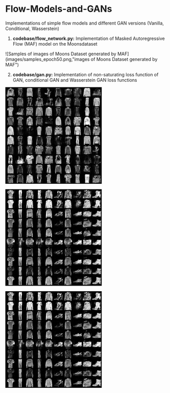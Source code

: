 # Flow-Models-and-GANs
Implementations of simple flow models and different GAN versions (Vanilla, Conditional, Wasserstein)

1. **codebase/flow_network.py:** Implementation of Masked Autoregressive Flow (MAF) model on the Moonsdataset

![Samples of images of Moons Dataset generated by MAF](images/samples_epoch50.png,"images of Moons Dataset generated by MAF")

2. **codebase/gan.py:** Implementation of non-saturating loss function of GAN, conditional GAN and Wasserstein GAN loss functions

![Samples of images of Fashion MNIST with NS Loss GAN ](images/GAN_NSLoss_FashionMNIST.png)

![Samples of images of Fashion MNIST with NS Loss GAN ](images/ConditionalGAN_FashionMNIST.png)

![Samples of images of Fashion MNIST with NS Loss GAN ](images/ConditionalGAN_FashionMNIST.png)
